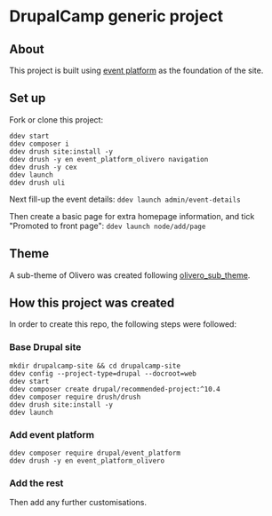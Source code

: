# DrupalCamp generic project

## About

This project is built using [event platform](https://www.drupal.org/project/event_platform) as the foundation of the site.

## Set up

Fork or clone this project:
```
ddev start
ddev composer i
ddev drush site:install -y
ddev drush -y en event_platform_olivero navigation
ddev drush -y cex
ddev launch
ddev drush uli
```

Next fill-up the event details:
`ddev launch admin/event-details`

Then create a basic page for extra homepage information, and tick "Promoted to front page":
`ddev launch node/add/page`

## Theme
A sub-theme of Olivero was created following [olivero_sub_theme](https://github.com/mogtofu33/olivero_sub_theme).

## How this project was created
In order to create this repo, the following steps were followed:

### Base Drupal site
```
mkdir drupalcamp-site && cd drupalcamp-site
ddev config --project-type=drupal --docroot=web
ddev start
ddev composer create drupal/recommended-project:^10.4
ddev composer require drush/drush
ddev drush site:install -y
ddev launch
```

### Add event platform
```
ddev composer require drupal/event_platform
ddev drush -y en event_platform_olivero
```

### Add the rest
Then add any further customisations.
